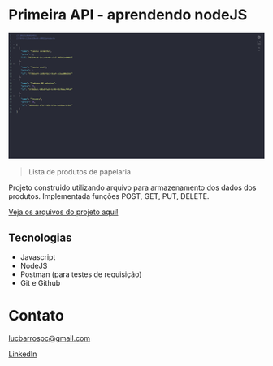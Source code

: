 # Primeira API - aprendendo nodeJS
![preview](./.github/preview.png)

> Lista de produtos de papelaria

Projeto construido utilizando arquivo para armazenamento dos dados  dos produtos.
Implementada funções POST, GET, PUT, DELETE.

[Veja os arquivos do projeto aqui!](https://github.com/Luscv/aprendendo-node-primeiraAPI)

## Tecnologias
- Javascript
- NodeJS
- Postman (para testes de requisição)
- Git e Github

# Contato

lucbarrospc@gmail.com

[LinkedIn](https://www.linkedin.com/in/lucas-barros-8a690a150/)